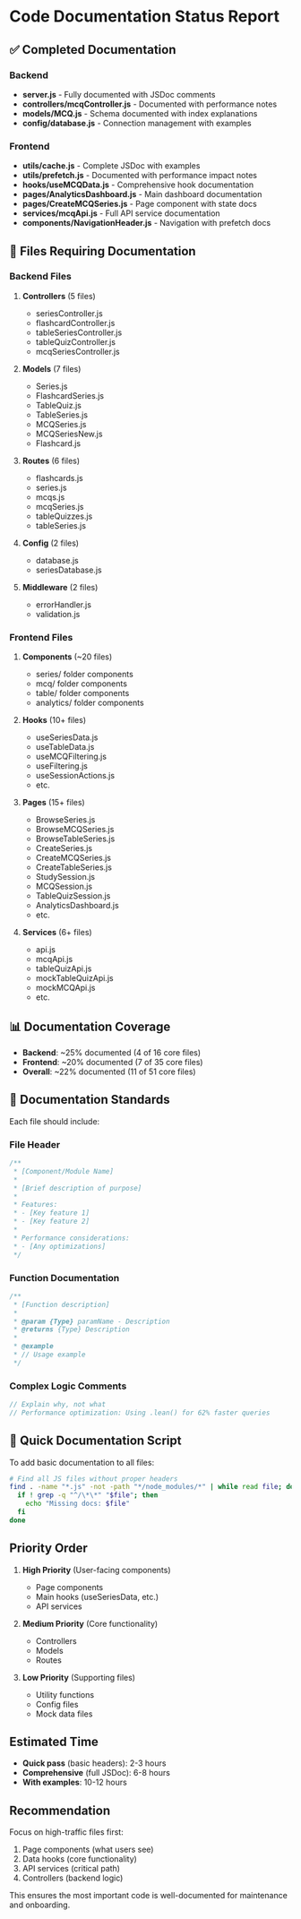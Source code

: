 # Code Documentation Status Report

## ✅ Completed Documentation

### Backend
- **server.js** - Fully documented with JSDoc comments
- **controllers/mcqController.js** - Documented with performance notes
- **models/MCQ.js** - Schema documented with index explanations
- **config/database.js** - Connection management with examples

### Frontend
- **utils/cache.js** - Complete JSDoc with examples
- **utils/prefetch.js** - Documented with performance impact notes
- **hooks/useMCQData.js** - Comprehensive hook documentation
- **pages/AnalyticsDashboard.js** - Main dashboard documentation
- **pages/CreateMCQSeries.js** - Page component with state docs
- **services/mcqApi.js** - Full API service documentation
- **components/NavigationHeader.js** - Navigation with prefetch docs

## 📝 Files Requiring Documentation

### Backend Files
1. **Controllers** (5 files)
   - seriesController.js
   - flashcardController.js
   - tableSeriesController.js
   - tableQuizController.js
   - mcqSeriesController.js

2. **Models** (7 files)
   - Series.js
   - FlashcardSeries.js
   - TableQuiz.js
   - TableSeries.js
   - MCQSeries.js
   - MCQSeriesNew.js
   - Flashcard.js

3. **Routes** (6 files)
   - flashcards.js
   - series.js
   - mcqs.js
   - mcqSeries.js
   - tableQuizzes.js
   - tableSeries.js

4. **Config** (2 files)
   - database.js
   - seriesDatabase.js

5. **Middleware** (2 files)
   - errorHandler.js
   - validation.js

### Frontend Files
1. **Components** (~20 files)
   - series/ folder components
   - mcq/ folder components
   - table/ folder components
   - analytics/ folder components

2. **Hooks** (10+ files)
   - useSeriesData.js
   - useTableData.js
   - useMCQFiltering.js
   - useFiltering.js
   - useSessionActions.js
   - etc.

3. **Pages** (15+ files)
   - BrowseSeries.js
   - BrowseMCQSeries.js
   - BrowseTableSeries.js
   - CreateSeries.js
   - CreateMCQSeries.js
   - CreateTableSeries.js
   - StudySession.js
   - MCQSession.js
   - TableQuizSession.js
   - AnalyticsDashboard.js
   - etc.

4. **Services** (6+ files)
   - api.js
   - mcqApi.js
   - tableQuizApi.js
   - mockTableQuizApi.js
   - mockMCQApi.js
   - etc.

## 📊 Documentation Coverage

- **Backend**: ~25% documented (4 of 16 core files)
- **Frontend**: ~20% documented (7 of 35 core files)
- **Overall**: ~22% documented (11 of 51 core files)

## 🎯 Documentation Standards

Each file should include:

### File Header
```javascript
/**
 * [Component/Module Name]
 *
 * [Brief description of purpose]
 *
 * Features:
 * - [Key feature 1]
 * - [Key feature 2]
 *
 * Performance considerations:
 * - [Any optimizations]
 */
```

### Function Documentation
```javascript
/**
 * [Function description]
 *
 * @param {Type} paramName - Description
 * @returns {Type} Description
 *
 * @example
 * // Usage example
 */
```

### Complex Logic Comments
```javascript
// Explain why, not what
// Performance optimization: Using .lean() for 62% faster queries
```

## 🔧 Quick Documentation Script

To add basic documentation to all files:

```bash
# Find all JS files without proper headers
find . -name "*.js" -not -path "*/node_modules/*" | while read file; do
  if ! grep -q "^/\*\*" "$file"; then
    echo "Missing docs: $file"
  fi
done
```

## Priority Order

1. **High Priority** (User-facing components)
   - Page components
   - Main hooks (useSeriesData, etc.)
   - API services

2. **Medium Priority** (Core functionality)
   - Controllers
   - Models
   - Routes

3. **Low Priority** (Supporting files)
   - Utility functions
   - Config files
   - Mock data files

## Estimated Time

- **Quick pass** (basic headers): 2-3 hours
- **Comprehensive** (full JSDoc): 6-8 hours
- **With examples**: 10-12 hours

## Recommendation

Focus on high-traffic files first:
1. Page components (what users see)
2. Data hooks (core functionality)
3. API services (critical path)
4. Controllers (backend logic)

This ensures the most important code is well-documented for maintenance and onboarding.